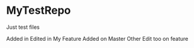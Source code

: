 # MyTestRepo
Just test files

Added in Edited in 
My Feature
Added on Master
Other Edit too on feature
